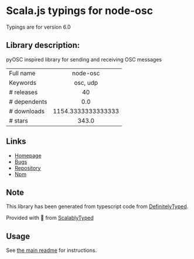
# Scala.js typings for node-osc

Typings are for version 6.0

## Library description:
pyOSC inspired library for sending and receiving OSC messages

|                    |                 |
| ------------------ | :-------------: |
| Full name          | node-osc |
| Keywords           | osc, udp |
| # releases         | 40 |
| # dependents       | 0.0 |
| # downloads        | 1154.3333333333333 |
| # stars            | 343.0 |

## Links
- [Homepage](https://github.com/MylesBorins/node-osc#readme)
- [Bugs](https://github.com/MylesBorins/node-osc/issues)
- [Repository](https://github.com/MylesBorins/node-osc)
- [Npm](https://www.npmjs.com/package/node-osc)
    


## Note
This library has been generated from typescript code from [DefinitelyTyped](https://definitelytyped.org).

Provided with :purple_heart: from [ScalablyTyped](https://github.com/oyvindberg/ScalablyTyped)

## Usage
See [the main readme](../../readme.md) for instructions.


